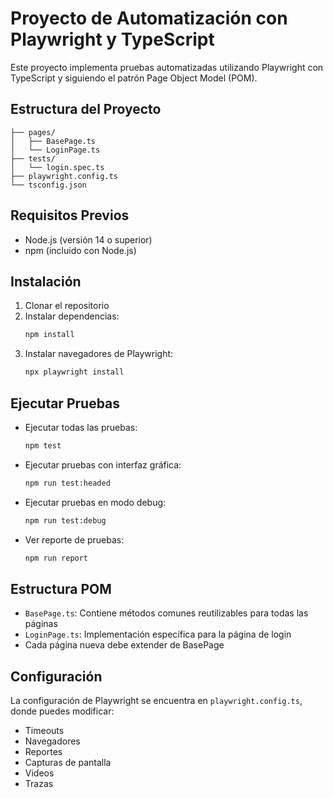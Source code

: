 # Proyecto de Automatización con Playwright y TypeScript

Este proyecto implementa pruebas automatizadas utilizando Playwright con TypeScript y siguiendo el patrón Page Object Model (POM).

## Estructura del Proyecto

```
├── pages/
│   ├── BasePage.ts
│   └── LoginPage.ts
├── tests/
│   └── login.spec.ts
├── playwright.config.ts
└── tsconfig.json
```

## Requisitos Previos

- Node.js (versión 14 o superior)
- npm (incluido con Node.js)

## Instalación

1. Clonar el repositorio
2. Instalar dependencias:
   ```bash
   npm install
   ```
3. Instalar navegadores de Playwright:
   ```bash
   npx playwright install
   ```

## Ejecutar Pruebas

- Ejecutar todas las pruebas:
  ```bash
  npm test
  ```

- Ejecutar pruebas con interfaz gráfica:
  ```bash
  npm run test:headed
  ```

- Ejecutar pruebas en modo debug:
  ```bash
  npm run test:debug
  ```

- Ver reporte de pruebas:
  ```bash
  npm run report
  ```

## Estructura POM

- `BasePage.ts`: Contiene métodos comunes reutilizables para todas las páginas
- `LoginPage.ts`: Implementación específica para la página de login
- Cada página nueva debe extender de BasePage

## Configuración

La configuración de Playwright se encuentra en `playwright.config.ts`, donde puedes modificar:
- Timeouts
- Navegadores
- Reportes
- Capturas de pantalla
- Videos
- Trazas
